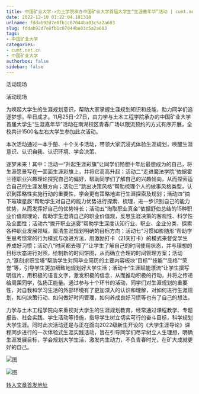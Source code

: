 ```yaml
---
title: 中国矿业大学->力土学院承办中国矿业大学首届大学生“生涯嘉年华”活动 | cumt.net.cn
date: 2022-12-10 01:22:04.181318
urlname: fddab92d7e8fb1c07044ba03c5a2a603
slug: fddab92d7e8fb1c07044ba03c5a2a603
tags: 
- 中国矿业大学
categories:
- cumt.net.cn
- 中国矿业大学
authorbox: false
sidebar: false
---
```

活动现场

活动现场

为唤起大学生的生涯规划意识，帮助大家掌握生涯规划知识和技能，助力同学们追逐梦想，早日成才。11月25日-27日，由力学与土木工程学院承办的中国矿业大学首届大学生“生涯嘉年华”活动在南湖校区青春广场以限流预约的方式有序开展，全校共计1500名左右大学生参加此次活动。

本次活动通过一本手册、十个关卡活动，带领大家沉浸式体验生涯规划，唤醒生涯意识、认识自我、认识环境、学会决策、
<!--more-->
逐梦未来！其中：活动一“升起生涯彩旗”让同学们畅想十年后最想成为的自己，将生涯愿景写在一面面生涯彩旗上，并将它高高升起；活动二“走进魔法学院”依据霍兰德职业兴趣理论探究自己的偏好，帮助同学们了解自己的兴趣倾向，从而探索适合自己的生涯发展方向；活动三“跳出决策风格”帮助梳理个人的做事风格类型，认识到策略性实施行动的重要性，学会更有策略地进行生涯探索及规划；活动四“摘下璀璨星辰”帮助学生对自己的能力优势进行探索、梳理，进一步识别自己的能力优势，从而发挥好自己的优势特长；活动五“淘取职业真金”依据舒伯总结的15种职业价值观理论，帮助学生澄清自己的职业价值观，反思生涯决策的客观性、科学性及全面性；活动六“拨开职业迷雾”帮助学生深度认知行业、职业、企业分类，探索各种职业发展领域，厘清生涯规划明确的目标方向；活动七“习惯如影随形”帮助学生思考惯常的行为模式与改进方法，用激励打卡（21天打卡）的模式来督促学生养成好习惯；活动八“时间都去哪了”让学生了解自己的时间使用状态，并与理想的目标状态进行对照，绘制新的时间饼图，从而确立合理的时间管理方案；活动九“篆刻求职宝塔”帮助学生对照毕业简历的主要内容板块“目标”“技能”“品格”“荣誉”等，引导学生更加细致地规划好大学生活；活动十“生涯赋能漂流”让学生撰写明信片，用积极的语言文字，激发积极的信念，从而推动积极的行动，并将之传递给周围同学，弘扬正能量。通过参与十个环节的活动，同学们对生涯规划的重要性，对自我和学习生活的外部环境有了更加深入的认识和理解，对如何进行生涯规划，如何决策行动、如何做好时间管理，如何养成良好习惯等也有了自己的想法。

力学与土木工程学院向来重视对大学生的生涯规划教育，经常通过课程教学、专题报告、社会实践、学生活动等措施，指导学生树立切实可行的奋斗目标，科学规划大学生涯。同时此次活动还是与正在面向2022级新生开设的《大学生涯导论》课程同步进行的一次体验式生涯实践活动，旨在引导同学们尽早树立人生理想，明确生涯发展目标，学会规划大学生活，激发内生动力，不负青春时光，在矿大成就更好的自己。

![图](http://xwzx.cumt.edu.cn/_upload/article/images/a8/ff/e84a074d4cc4a7065e685bd1302d/0fc64006-fb0f-452e-a790-dd7bfc9b449b.jpg)

![图](http://xwzx.cumt.edu.cn/_upload/article/images/a8/ff/e84a074d4cc4a7065e685bd1302d/1ebc3c3a-81f3-491a-a87f-c9815881a239.jpg)

[转入文章首发地址](http://xwzx.cumt.edu.cn/bc/48/c523a638024/page.htm)